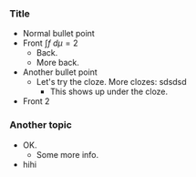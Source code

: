 <style>
o { color: Grey }
</style>

### Title
- Normal bullet point
- Front $\int f \ d\mu = 2$ <!---->
    - Back.
    - More back.
- Another bullet point
    - Let's try the <g>cloze</g>. More clozes: <g>sdsdsd</g>
      - This shows up under the cloze.
- Front 2

### Another topic
- OK. <!---->
    - Some more info.
- hihi <!---->
